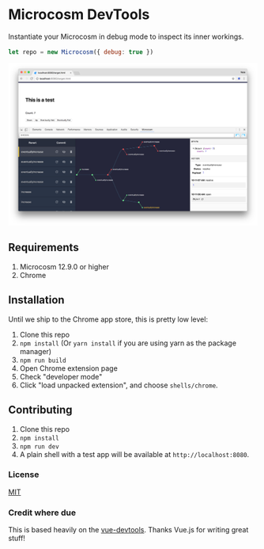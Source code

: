 # Microcosm DevTools

Instantiate your Microcosm in debug mode to inspect its inner
workings.

```javascript
let repo = new Microcosm({ debug: true })
```

![Demo](./assets/screenshot.png)

## Requirements

1. Microcosm 12.9.0 or higher
2. Chrome

## Installation

Until we ship to the Chrome app store, this is pretty low level:

1. Clone this repo
2. `npm install` (Or `yarn install` if you are using yarn as the package manager)
3. `npm run build`
4. Open Chrome extension page
5. Check "developer mode"
6. Click "load unpacked extension", and choose `shells/chrome`.

## Contributing

1. Clone this repo
2. `npm install`
3. `npm run dev`
4. A plain shell with a test app will be available at `http://localhost:8080`.

### License

[MIT](http://opensource.org/licenses/MIT)

### Credit where due

This is based heavily on the [vue-devtools](https://github.com/vuejs/vue-devtools). Thanks Vue.js for writing great stuff!

